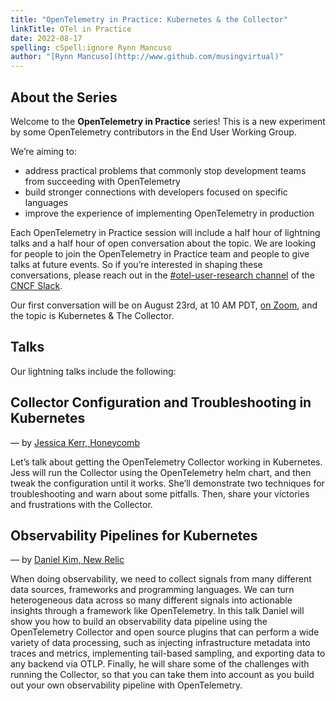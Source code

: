 ```yaml
---
title: "OpenTelemetry in Practice: Kubernetes & the Collector"
linkTitle: OTel in Practice
date: 2022-08-17
spelling: cSpell:ignore Rynn Mancuso
author: "[Rynn Mancuso](http://www.github.com/musingvirtual)"
---
```


## About the Series

Welcome to the **OpenTelemetry in Practice** series! This is a new experiment by
some OpenTelemetry contributors in the End User Working Group.

We’re aiming to:

- address practical problems that commonly stop development teams from
  succeeding with OpenTelemetry
- build stronger connections with developers focused on specific languages
- improve the experience of implementing OpenTelemetry in production

Each OpenTelemetry in Practice session will include a half hour of lightning
talks and a half hour of open conversation about the topic. We are looking for
people to join the OpenTelemetry in Practice team and people to give talks at
future events. So if you’re interested in shaping these conversations, please
reach out in the
[#otel-user-research channel](https://cloud-native.slack.com/archives/C01RT3MSWGZ)
of the [CNCF Slack](https://slack.cncf.io/).

Our first conversation will be on August 23rd, at 10 AM PDT,
[on Zoom](https://zoom.us/j/5227112777?pwd=TXBqZ3RMWVYxenVGdlk0SFlwMkwwQT09),
and the topic is Kubernetes & The Collector.

## Talks

Our lightning talks include the following:

## Collector Configuration and Troubleshooting in Kubernetes

&mdash; by [Jessica Kerr, Honeycomb](https://jessitron.com/)

Let’s talk about getting the OpenTelemetry Collector working in Kubernetes. Jess
will run the Collector using the OpenTelemetry helm chart, and then tweak the
configuration until it works. She’ll demonstrate two techniques for
troubleshooting and warn about some pitfalls. Then, share your victories and
frustrations with the Collector.

## Observability Pipelines for Kubernetes

&mdash; by [Daniel Kim, New Relic](https://newrelic.com/blog/authors/daniel-kim)

When doing observability, we need to collect signals from many different data
sources, frameworks and programming languages. We can turn heterogeneous data
across so many different signals into actionable insights through a framework
like OpenTelemetry. In this talk Daniel will show you how to build an
observability data pipeline using the OpenTelemetry Collector and open source
plugins that can perform a wide variety of data processing, such as injecting
infrastructure metadata into traces and metrics, implementing tail-based
sampling, and exporting data to any backend via OTLP. Finally, he will share
some of the challenges with running the Collector, so that you can take them
into account as you build out your own observability pipeline with
OpenTelemetry.
